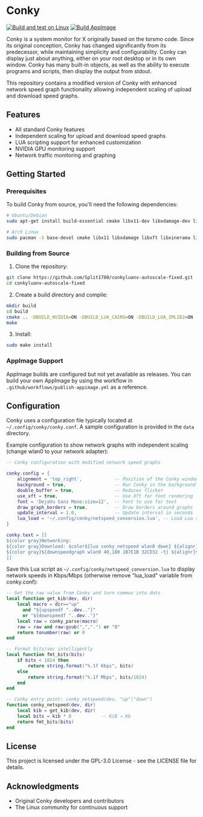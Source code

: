 # Conky

[![Build and test on Linux](https://github.com/Split1700/conkyluanv-autoscale-fixed/actions/workflows/build-and-test-linux.yaml/badge.svg)](https://github.com/Split1700/conkyluanv-autoscale-fixed/actions/workflows/build-and-test-linux.yaml)
[![Build AppImage](https://github.com/Split1700/conkyluanv-autoscale-fixed/actions/workflows/publish-appimage.yml/badge.svg)](https://github.com/Split1700/conkyluanv-autoscale-fixed/actions/workflows/publish-appimage.yml)

Conky is a system monitor for X originally based on the torsmo code. Since its original conception, Conky has changed significantly from its predecessor, while maintaining simplicity and configurability. Conky can display just about anything, either on your root desktop or in its own window. Conky has many built-in objects, as well as the ability to execute programs and scripts, then display the output from stdout.

This repository contains a modified version of Conky with enhanced network speed graph functionality allowing independent scaling of upload and download speed graphs.

## Features

- All standard Conky features
- Independent scaling for upload and download speed graphs
- LUA scripting support for enhanced customization
- NVIDIA GPU monitoring support
- Network traffic monitoring and graphing

## Getting Started

### Prerequisites

To build Conky from source, you'll need the following dependencies:

```bash
# Ubuntu/Debian
sudo apt-get install build-essential cmake libx11-dev libxdamage-dev libxft-dev libxinerama-dev libxml2-dev libxext-dev libcurl4-openssl-dev liblua5.3-dev libcairo2-dev libimlib2-dev libxnvctrl-dev

# Arch Linux
sudo pacman -S base-devel cmake libx11 libxdamage libxft libxinerama libxml2 libxext curl lua cairo imlib2 nvidia-utils
```

### Building from Source

1. Clone the repository:

```bash
git clone https://github.com/Split1700/conkyluanv-autoscale-fixed.git
cd conkyluanv-autoscale-fixed
```

2. Create a build directory and compile:

```bash
mkdir build
cd build
cmake .. -DBUILD_NVIDIA=ON -DBUILD_LUA_CAIRO=ON -DBUILD_LUA_IMLIB2=ON
make
```

3. Install:

```bash
sudo make install
```

### AppImage Support

AppImage builds are configured but not yet available as releases. You can build your own AppImage by using the workflow in `.github/workflows/publish-appimage.yml` as a reference.

## Configuration

Conky uses a configuration file typically located at `~/.config/conky/conky.conf`. A sample configuration is provided in the `data` directory.

Example configuration to show network graphs with independent scaling (change wlan0 to your network adapter):

```lua
-- Conky configuration with modified network speed graphs

conky.config = {
    alignment = 'top_right',            -- Position of the Conky window on screen
    background = true,                  -- Run Conky in the background
    double_buffer = true,               -- Reduces flicker
    use_xft = true,                     -- Use Xft for font rendering
    font = 'DejaVu Sans Mono:size=12',  -- Font to use for text
    draw_graph_borders = true,          -- Draw borders around graphs
    update_interval = 1.0,              -- Update interval in seconds
    lua_load = '~/.config/conky/netspeed_conversion.lua', -- Load Lua script for network speed conversion
}

conky.text = [[
${color gray}Networking:
${color gray}Download: $color${lua conky_netspeed wlan0 down} ${alignr}${color gray}Upload: $color${lua conky_netspeed wlan0 up}
${color gray}${downspeedgraph wlan0 40,180 1B7E1B 32CD32 -t} ${alignr}${color gray}${upspeedgraph wlan0 40,180 831616 B22222 -t}
]]
```

Save this Lua script as `~/.config/conky/netspeed_conversion.lua` to display network speeds in Kbps/Mbps (otherwise remove "lua_load" variable from conky.conf):

```lua
-- Get the raw value from Conky and turn commas into dots
local function get_kib(dev, dir)
    local macro = dir=="up"
      and "${upspeedf "..dev.."}"
      or "${downspeedf "..dev.."}"
    local raw = conky_parse(macro)
    raw = raw and raw:gsub(",",".") or "0"
    return tonumber(raw) or 0
end

-- Format bits/sec intelligently
local function fmt_bits(bits)
    if bits < 1024 then
        return string.format("%.1f Kbps", bits)
    else
        return string.format("%.1f Mbps", bits/1024)
    end
end

-- Conky entry point: conky_netspeed(dev, "up"|"down")
function conky_netspeed(dev, dir)
    local kib = get_kib(dev, dir)
    local bits = kib * 8           -- KiB → Kb
    return fmt_bits(bits)
end
```

## License

This project is licensed under the GPL-3.0 License - see the LICENSE file for details.

## Acknowledgments

* Original Conky developers and contributors
* The Linux community for continuous support
